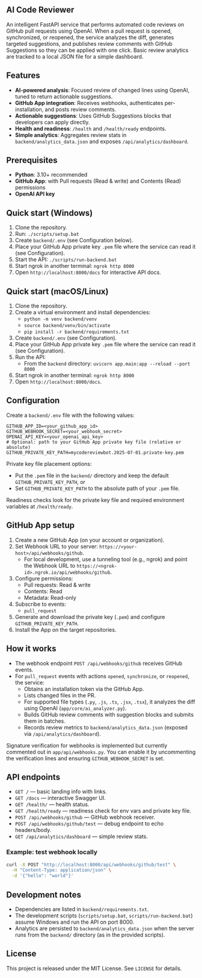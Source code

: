 ﻿## AI Code Reviewer

An intelligent FastAPI service that performs automated code reviews on GitHub pull requests using OpenAI. When a pull request is opened, synchronized, or reopened, the service analyzes the diff, generates targeted suggestions, and publishes review comments with GitHub Suggestions so they can be applied with one click. Basic review analytics are tracked to a local JSON file for a simple dashboard.

## Features

- **AI-powered analysis**: Focused review of changed lines using OpenAI, tuned to return actionable suggestions.
- **GitHub App integration**: Receives webhooks, authenticates per-installation, and posts review comments.
- **Actionable suggestions**: Uses GitHub Suggestions blocks that developers can apply directly.
- **Health and readiness**: `/health` and `/health/ready` endpoints.
- **Simple analytics**: Aggregates review stats in `backend/analytics_data.json` and exposes `/api/analytics/dashboard`.

## Prerequisites

- **Python**: 3.10+ recommended
- **GitHub App**: with Pull requests (Read & write) and Contents (Read) permissions
- **OpenAI API key**

## Quick start (Windows)

1. Clone the repository.
2. Run: `./scripts/setup.bat`
3. Create `backend/.env` (see Configuration below).
4. Place your GitHub App private key `.pem` file where the service can read it (see Configuration).
5. Start the API: `./scripts/run-backend.bat`
6. Start ngrok in another terminal: `ngrok http 8000`
7. Open `http://localhost:8000/docs` for interactive API docs.

## Quick start (macOS/Linux)

1. Clone the repository.
2. Create a virtual environment and install dependencies:
   - `python -m venv backend/venv`
   - `source backend/venv/bin/activate`
   - `pip install -r backend/requirements.txt`
3. Create `backend/.env` (see Configuration).
4. Place your GitHub App private key `.pem` file where the service can read it (see Configuration).
5. Run the API:
   - From the `backend` directory: `uvicorn app.main:app --reload --port 8000`
6. Start ngrok in another terminal: `ngrok http 8000`
7. Open `http://localhost:8000/docs`.

## Configuration

Create a `backend/.env` file with the following values:

```env
GITHUB_APP_ID=<your_github_app_id>
GITHUB_WEBHOOK_SECRET=<your_webhook_secret>
OPENAI_API_KEY=<your_openai_api_key>
# Optional: path to your GitHub App private key file (relative or absolute)
GITHUB_PRIVATE_KEY_PATH=mycodereviewbot.2025-07-01.private-key.pem
```

Private key file placement options:

- Put the `.pem` file in the `backend/` directory and keep the default `GITHUB_PRIVATE_KEY_PATH`, or
- Set `GITHUB_PRIVATE_KEY_PATH` to the absolute path of your `.pem` file.

Readiness checks look for the private key file and required environment variables at `/health/ready`.

## GitHub App setup

1. Create a new GitHub App (on your account or organization).
2. Set Webhook URL to your server: `https://<your-host>/api/webhooks/github`.
   - For local development, use a tunneling tool (e.g., ngrok) and point the Webhook URL to `https://<ngrok-id>.ngrok.io/api/webhooks/github`.
3. Configure permissions:
   - Pull requests: Read & write
   - Contents: Read
   - Metadata: Read-only
4. Subscribe to events:
   - `pull_request`
5. Generate and download the private key (`.pem`) and configure `GITHUB_PRIVATE_KEY_PATH`.
6. Install the App on the target repositories.

## How it works

- The webhook endpoint `POST /api/webhooks/github` receives GitHub events.
- For `pull_request` events with actions `opened`, `synchronize`, or `reopened`, the service:
  - Obtains an installation token via the GitHub App.
  - Lists changed files in the PR.
  - For supported file types (`.py`, `.js`, `.ts`, `.jsx`, `.tsx`), it analyzes the diff using OpenAI (`app/core/ai_analyzer.py`).
  - Builds GitHub review comments with suggestion blocks and submits them in batches.
  - Records review metrics to `backend/analytics_data.json` (exposed via `/api/analytics/dashboard`).

Signature verification for webhooks is implemented but currently commented out in `app/api/webhooks.py`. You can enable it by uncommenting the verification lines and ensuring `GITHUB_WEBHOOK_SECRET` is set.

## API endpoints

- `GET /` — basic landing info with links.
- `GET /docs` — interactive Swagger UI.
- `GET /health/` — health status.
- `GET /health/ready` — readiness check for env vars and private key file.
- `POST /api/webhooks/github` — GitHub webhook receiver.
- `POST /api/webhooks/github/test` — debug endpoint to echo headers/body.
- `GET /api/analytics/dashboard` — simple review stats.

### Example: test webhook locally

```bash
curl -X POST "http://localhost:8000/api/webhooks/github/test" \
  -H "Content-Type: application/json" \
  -d '{"hello": "world"}'
```

## Development notes

- Dependencies are listed in `backend/requirements.txt`.
- The development scripts (`scripts/setup.bat`, `scripts/run-backend.bat`) assume Windows and run the API on port 8000.
- Analytics are persisted to `backend/analytics_data.json` when the server runs from the `backend/` directory (as in the provided scripts).

## License

This project is released under the MIT License. See `LICENSE` for details.


